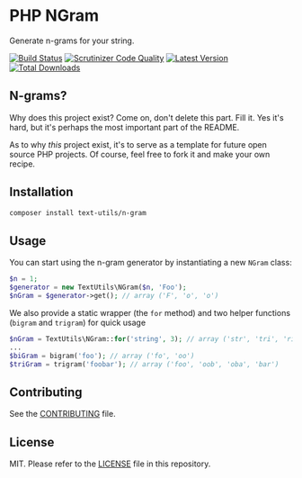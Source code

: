 # PHP NGram

Generate n-grams for your string.

[![Build Status](https://img.shields.io/travis/DevinBeeuwkes/ngram/master.svg?style=flat-square)](https://travis-ci.org/DevinBeeuwkes/ngram)
[![Scrutinizer Code Quality](https://scrutinizer-ci.com/g/devinbeeuwkes/ngram/badges/quality-score.png?b=master)](https://scrutinizer-ci.com/g/devinbeeuwkes/ngram/?branch=master)
[![Latest Version](https://img.shields.io/github/release/text-utils/n-gram.svg?style=flat-square)](https://packagist.org/packages/devinbeeuwkes/ngram)
[![Total Downloads](https://img.shields.io/packagist/dt/text-utils/n-gram.svg?style=flat-square)](https://packagist.org/packages/devinbeeuwkes/ngram)


## N-grams?

Why does this project exist? Come on, don't delete this part. Fill it.
Yes it's hard, but it's perhaps the most important part of the README.

As to why *this* project exist, it's to serve as a template for future open
source PHP projects. Of course, feel free to fork it and make your own recipe.

## Installation

```bash
composer install text-utils/n-gram
```

## Usage

You can start using the n-gram generator by instantiating a new `NGram` class:

```php
$n = 1;
$generator = new TextUtils\NGram($n, 'Foo');
$nGram = $generator->get(); // array ('F', 'o', 'o')
```

We also provide a static wrapper (the `for` method) and two helper functions (`bigram` and `trigram`) for quick usage

```php
$nGram = TextUtils\NGram::for('string', 3); // array ('str', 'tri', 'rin', 'ing')
...
$biGram = bigram('foo'); // array ('fo', 'oo')
$triGram = trigram('foobar'); // array ('foo', 'oob', 'oba', 'bar')
```

## Contributing

See the [CONTRIBUTING](CONTRIBUTING.md) file.

## License

MIT. Please refer to the [LICENSE](LICENSE) file in this repository.

[wiki]: http://en.wikipedia.org/wiki/N-gram